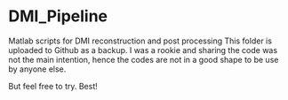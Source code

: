 # DMI_Pipeline
Matlab scripts for DMI reconstruction and post processing
This folder is uploaded to Github as a backup. 
I was a rookie and sharing the code was not the main intention, hence the codes are not in a good shape to be use by anyone else.

But feel free to try.
Best!
